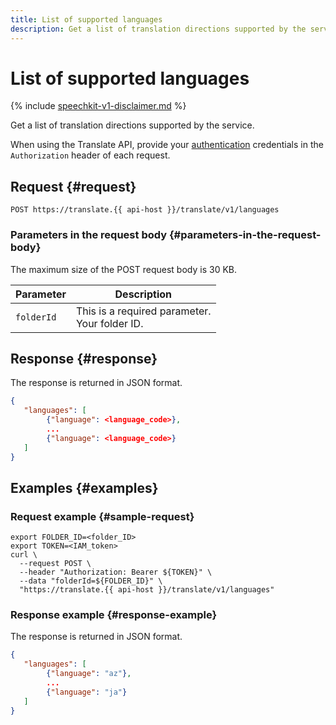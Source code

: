 ```yaml
---
title: List of supported languages
description: Get a list of translation directions supported by the service.
---
```


# List of supported languages

{% include [speechkit-v1-disclaimer.md](../../../_includes/speechkit-v1-disclaimer.md) %}

Get a list of translation directions supported by the service.

When using the Translate API, provide your [authentication](/docs/translate/api-ref/authentication) credentials in the `Authorization` header of each request.

## Request {#request}

```http
POST https://translate.{{ api-host }}/translate/v1/languages
```

### Parameters in the request body {#parameters-in-the-request-body}

The maximum size of the POST request body is 30 KB.


Parameter | Description
----- | -----
`folderId` | This is a required parameter.<br/>Your folder ID.<br/>


## Response {#response}

The response is returned in JSON format.

```json
{
   "languages": [
        {"language": <language_code>},
        ...
        {"language": <language_code>}
   ]
}
```


## Examples {#examples}

### Request example {#sample-request}

```httpget
export FOLDER_ID=<folder_ID>
export TOKEN=<IAM_token>
curl \
  --request POST \
  --header "Authorization: Bearer ${TOKEN}" \
  --data "folderId=${FOLDER_ID}" \
  "https://translate.{{ api-host }}/translate/v1/languages"
```

### Response example {#response-example}

The response is returned in JSON format.

```json
{
   "languages": [
        {"language": "az"},
        ...
        {"language": "ja"}
   ]
}
```


